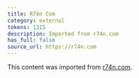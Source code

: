 ```yaml
---
title: R74n Com
category: external
tokens: 1315
description: Imported from r74n.com
has_full: false
source_url: https://r74n.com
---
```


This content was imported from [r74n.com](https://r74n.com).
